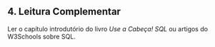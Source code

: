 ## 4. Leitura Complementar
Ler o capítulo introdutório do livro *Use a Cabeça! SQL* ou artigos do W3Schools sobre SQL.
